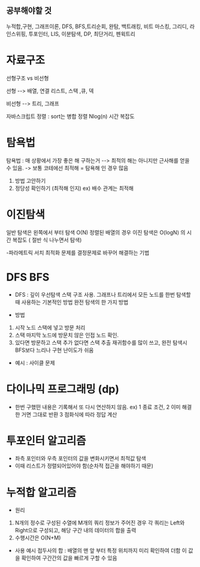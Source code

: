 ## 공부해야할 것

누적합,구현, 그래프이론, DFS, BFS,트리순회, 완탐, 백트래킹, 비트 마스킹, 그리디, 라인스위핑, 투포인터, LIS, 이분탐색, DP,
최단거리, 펜윅트리

# 자료구조

선형구조 vs 비선형

선형 --> 배열, 연결 리스트, 스택 ,큐, 덱

비선형 --> 트리, 그래프

자바스크립트 정렬 : sort는 병합 정렬 Nlog(n) 시간 복잡도

# 탐욕법

탐욕법 : 매 상황에서 가장 좋은 해 구하는거 --> 최적의 해는 아니지만 근사해를 얻을 수 있음. -> 보통 코테에선 최적해 = 탐욕해 인 경우 많음

1. 방법 고안하기
2. 정당성 확인하기 (최적해 인지) ex) 배수 관계는 최적해

# 이진탐색

일반 탐색은 왼쪽에서 부터 탐색 O(N)
정렬된 배열의 경우 이진 탐색은 O(logN) 의 시간 복잡도 ( 절반 식 나누면서 탐색)

-파라메트릭 서치
최적화 문제를 결정문제로 바꾸어 해결하는 기법

# DFS BFS

- DFS : 깊이 우선탐색
  스택 구조 사용. 그래프나 트리에서 모든 노드를 한번 탐색할 때 사용하는 기본적인 방법
  완전 탐색의 한 가지 방법

- 방법

1. 시작 노드 스택에 넣고 방문 처리
2. 스택 마지막 노드에 방문치 않은 인접 노드 확인.
3. 있다면 방문하고 스택 추가 없다면 스택 추출
   재귀함수를 많이 쓰고, 완전 탐색시 BFS보다 느리나 구현 난이도가 쉬움

- 예시 : 사이클 문제

# 다이나믹 프로그래밍 (dp)

- 한번 구했떤 내용은 기록해서 또 다시 연산하지 않음.
  ex) 1 종료 조건, 2 이미 해결한 거면 그대로 반환 3 점화식에 따라 정답 계산

# 투포인터 알고리즘

- 좌측 포인터와 우측 포인터의 값을 변화시키면서 최적값 탐색
- 이때 리스트가 정렬되어있어야 함(순차적 접근을 해야하기 때문)

# 누적합 알고리즘

- 원리

1. N개의 정수로 구성된 수열에 M개의 쿼리 정보가 주어진 경우 각 쿼리는 Left와 Right으로 구성되고, 해당 구간 내의 데이터의 합을 출력
2. 수행시간은 O(N+M)

- 사용 예시
  접두사의 합 : 배열의 맨 앞 부터 특정 위치까지 미리 확인하여 더함
  이 값을 확인하여 구간간의 값을 빠르게 구할 수 있음
